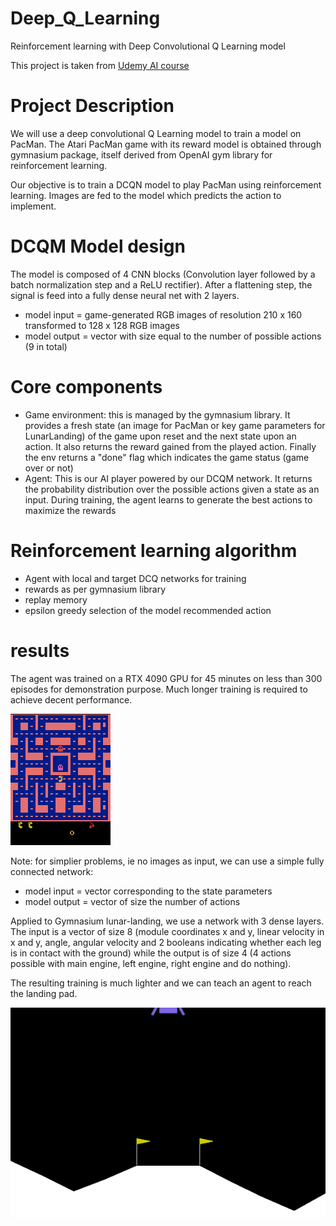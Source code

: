 # Deep_Q_Learning
Reinforcement learning with Deep Convolutional Q Learning model 

This project is taken from [Udemy AI course](https://www.udemy.com/course/artificial-intelligence-az/)

# Project Description

We will use a deep convolutional Q Learning model to train a model on PacMan.
The Atari PacMan game with its reward model is obtained through gymnasium package, itself derived from OpenAI gym library for reinforcement learning.

Our objective is to train a DCQN model to play PacMan using reinforcement learning.
Images are fed to the model which predicts the action to implement.

# DCQM Model design

The model is composed of 4 CNN blocks (Convolution layer followed by a batch normalization step and a ReLU rectifier). After a flattening step, the signal is feed into a fully dense neural net with 2 layers.
- model input = game-generated RGB images of resolution 210 x 160 transformed to 128 x 128 RGB images
- model output = vector with size equal to the number of possible actions (9 in total)

# Core components

- Game environment: this is managed by the gymnasium library. It provides a fresh state (an image for PacMan or key game parameters for LunarLanding) of the game upon reset and the next state upon an action. It also returns the reward gained from the played action. Finally the env returns a "done" flag which indicates the game status (game over or not)
- Agent: This is our AI player powered by our DCQM network. It returns the probability distribution over the possible actions given a state as an input. During training, the agent learns to generate the best actions to maximize the rewards

# Reinforcement learning algorithm

- Agent with local and target DCQ networks for training
- rewards as per gymnasium library
- replay memory
- epsilon greedy selection of the model recommended action

# results

The agent was trained on a RTX 4090 GPU for 45 minutes on less than 300 episodes for demonstration purpose.
Much longer training is required to achieve decent performance.

![](asset/pacman.gif)

Note: for simplier problems, ie no images as input, we can use a simple fully connected network:
- model input = vector corresponding to the state parameters
- model output = vector of size the number of actions

Applied to Gymnasium lunar-landing, we use a network with 3 dense layers. The input is a vector of size 8 (module coordinates x and y, linear velocity in x and y, angle, angular velocity and 2 booleans indicating whether each leg is in contact with the ground) while the output is of size 4 (4 actions possible with main engine, left engine, right engine and do nothing).

The resulting training is much lighter and we can teach an agent to reach the landing pad.

![](asset/lunar.gif)
